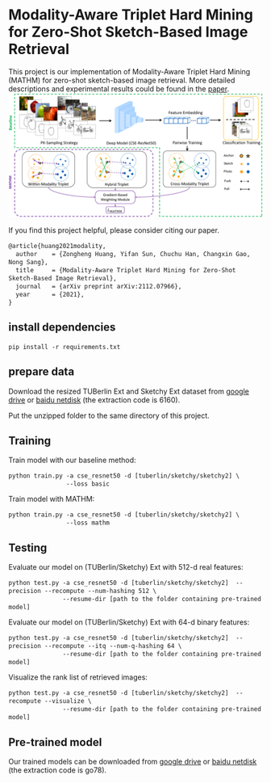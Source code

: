 # Modality-Aware Triplet Hard Mining for Zero-Shot Sketch-Based Image Retrieval

This project is our implementation of Modality-Aware Triplet Hard Mining (MATHM) for zero-shot sketch-based image retrieval.
More detailed descriptions and experimental results could be found in the [paper](https://arxiv.org/abs/2112.07966#).
![framework](images/fig2.png)

If you find this project helpful, please consider citing our paper.
```
@article{huang2021modality,
  author    = {Zongheng Huang, Yifan Sun, Chuchu Han, Changxin Gao, Nong Sang},
  title     = {Modality-Aware Triplet Hard Mining for Zero-Shot Sketch-Based Image Retrieval},
  journal   = {arXiv preprint arXiv:2112.07966},
  year      = {2021},
}
```

## install dependencies
```
pip install -r requirements.txt 
```

## prepare data
Download the resized TUBerlin Ext and Sketchy Ext dataset from 
[google drive](https://drive.google.com/file/d/17hd3khIX5M2LzGK5gPOCQk7BYnUbvZOh/view?usp=sharing) or 
[baidu netdisk](https://pan.baidu.com/s/1oGwoYNf5jCCN_HtbwUt80Q) (the extraction code is 6160).

Put the unzipped folder to the same directory of this project.

## Training
Train model with our baseline method:
```
python train.py -a cse_resnet50 -d [tuberlin/sketchy/sketchy2] \
                --loss basic 
```
Train model with MATHM:
```
python train.py -a cse_resnet50 -d [tuberlin/sketchy/sketchy2] \
                --loss mathm 
```

## Testing
Evaluate our model on (TUBerlin/Sketchy) Ext with 512-d real features:
```
python test.py -a cse_resnet50 -d [tuberlin/sketchy/sketchy2]  --precision --recompute --num-hashing 512 \
               --resume-dir [path to the folder containing pre-trained model]
```

Evaluate our model on (TUBerlin/Sketchy) Ext with 64-d binary features:
```
python test.py -a cse_resnet50 -d [tuberlin/sketchy/sketchy2]  --precision --recompute --itq --num-q-hashing 64 \
               --resume-dir [path to the folder containing pre-trained model]
```

Visualize the rank list of retrieved images:
```
python test.py -a cse_resnet50 -d [tuberlin/sketchy/sketchy2]  --recompute --visualize \
               --resume-dir [path to the folder containing pre-trained model]
```


## Pre-trained model
Our trained models can be downloaded from 
[google drive](https://drive.google.com/file/d/1z0JRDRQkX9gAOlOPoDbu5qTzYGNt3kIj/view?usp=sharing) or 
[baidu netdisk](https://pan.baidu.com/s/1gF7wyxYIJwF1Sa1ZfKoNjw) (the extraction code is go78).

